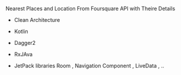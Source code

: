 
 
 Nearest Places and Location From Foursquare API with Theire Details 
 
 
 - Clean Architecture
 
 - Kotlin

 - Dagger2

 - RxJAva

 - JetPack libraries Room , Navigation Component , LiveData , ..







